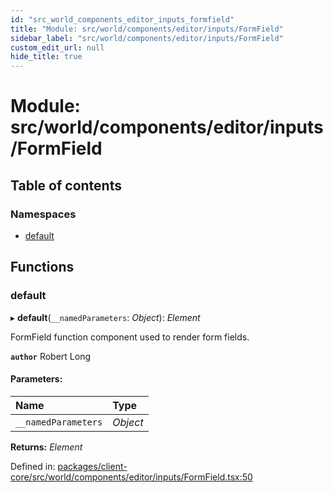 ```yaml
---
id: "src_world_components_editor_inputs_formfield"
title: "Module: src/world/components/editor/inputs/FormField"
sidebar_label: "src/world/components/editor/inputs/FormField"
custom_edit_url: null
hide_title: true
---
```


# Module: src/world/components/editor/inputs/FormField

## Table of contents

### Namespaces

- [default](src_world_components_editor_inputs_formfield.default.md)

## Functions

### default

▸ **default**(`__namedParameters`: *Object*): *Element*

FormField function component used to render form fields.

**`author`** Robert Long

#### Parameters:

Name | Type |
:------ | :------ |
`__namedParameters` | *Object* |

**Returns:** *Element*

Defined in: [packages/client-core/src/world/components/editor/inputs/FormField.tsx:50](https://github.com/xr3ngine/xr3ngine/blob/a16a45d7e/packages/client-core/src/world/components/editor/inputs/FormField.tsx#L50)
